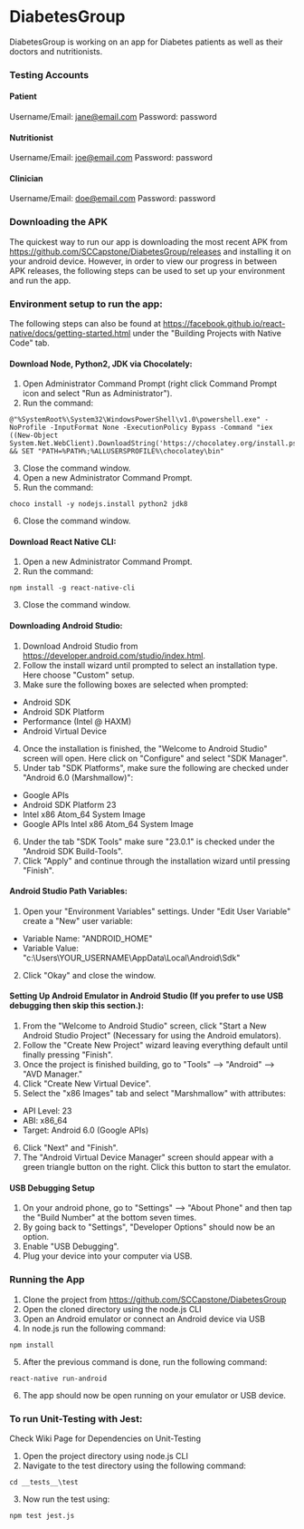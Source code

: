 # DiabetesGroup
DiabetesGroup is working on an app for Diabetes patients as well as their doctors and nutritionists.

### Testing Accounts
#### Patient
 Username/Email: jane@email.com
 Password: password
#### Nutritionist
 Username/Email: joe@email.com
 Password: password
#### Clinician
 Username/Email: doe@email.com
 Password: password

### Downloading the APK
The quickest way to run our app is downloading the most recent APK from https://github.com/SCCapstone/DiabetesGroup/releases and installing it on your android device. However, in order to view our progress in between APK releases, the following steps can be used to set up your environment and run the app. 

### Environment setup to run the app:
The following steps can also be found at https://facebook.github.io/react-native/docs/getting-started.html under the "Building Projects with Native Code" tab.

#### Download Node, Python2, JDK via Chocolately: 
 1. Open Administrator Command Prompt (right click Command Prompt icon and select "Run as Administrator").
 2. Run the command:
 ``` 
 @"%SystemRoot%\System32\WindowsPowerShell\v1.0\powershell.exe" -NoProfile -InputFormat None -ExecutionPolicy Bypass -Command "iex ((New-Object System.Net.WebClient).DownloadString('https://chocolatey.org/install.ps1'))" && SET "PATH=%PATH%;%ALLUSERSPROFILE%\chocolatey\bin" 
 ```
 3. Close the command window.
 4. Open a new Administrator Command Prompt.
 5. Run the command:
 ```
 choco install -y nodejs.install python2 jdk8 
 ```
 6. Close the command window.

#### Download React Native CLI:
 1. Open a new Administrator Command Prompt.
 2. Run the command:
 ```
 npm install -g react-native-cli
 ```
 3. Close the command window.

#### Downloading Android Studio:
 1. Download Android Studio from https://developer.android.com/studio/index.html. 
 2. Follow the install wizard until prompted to select an installation type. Here choose "Custom" setup.
 3. Make sure the following boxes are selected when prompted:
  - Android SDK
  - Android SDK Platform 
  - Performance (Intel @ HAXM)
  - Android Virtual Device  
 4. Once the installation is finished, the "Welcome to Android Studio" screen will open. 
      Here click on "Configure" and select "SDK Manager".
 5. Under tab "SDK Platforms", make sure the following are checked under "Android 6.0 (Marshmallow)":
  - Google APIs
  - Android SDK Platform 23
  - Intel x86 Atom_64 System Image
  - Google APIs Intel x86 Atom_64 System Image
 6. Under the tab "SDK Tools" make sure "23.0.1" is checked under the "Android SDK Build-Tools". 
 7. Click "Apply" and continue through the installation wizard until pressing "Finish". 
 
 #### Android Studio Path Variables:
  1. Open your "Environment Variables" settings. Under "Edit User Variable" create a "New" user variable:
   - Variable Name: "ANDROID_HOME"
   - Variable Value: "c:\Users\YOUR_USERNAME\AppData\Local\Android\Sdk"
  2. Click "Okay" and close the window. 
  
  #### Setting Up Android Emulator in Android Studio (If you prefer to use USB debugging then skip this section.):
  1. From the "Welcome to Android Studio" screen, click "Start a New Android Studio Project" (Necessary for using the Android         emulators). 
  2. Follow the "Create New Project" wizard leaving everything default until finally pressing "Finish". 
  3. Once the project is finished building, go to "Tools" --> "Android" --> "AVD Manager."
  4. Click "Create New Virtual Device".
  5. Select the "x86 Images" tab and select "Marshmallow" with attributes:
   - API Level: 23
   - ABI: x86_64
   - Target: Android 6.0 (Google APIs) 
  6. Click "Next" and "Finish". 
  7. The "Android Virtual Device Manager" screen should appear with a green triangle button on the right. Click this button to start the emulator. 
  
  #### USB Debugging Setup
   1. On your android phone, go to "Settings" --> "About Phone" and then tap the "Build Number" at the bottom seven times. 
   2. By going back to "Settings", "Developer Options" should now be an option. 
   3. Enable "USB Debugging". 
   4. Plug your device into your computer via USB. 
   
   ### Running the App
  1. Clone the project from https://github.com/SCCapstone/DiabetesGroup
  2. Open the cloned directory using the node.js CLI 
  3. Open an Android emulator or connect an Android device via USB 
  4. In node.js run the following command:
  ```
  npm install
  ```
  5. After the previous command is done, run the following command:
  ```
  react-native run-android
  ```
  6. The app should now be open running on your emulator or USB device.
 
 
### To run Unit-Testing with Jest:
 Check Wiki Page for Dependencies on Unit-Testing
 1. Open the project directory using node.js CLI
 2. Navigate to the test directory using the following command:
 ```
 cd __tests__\test
 ```
 3. Now run the test using: 
 ```
 npm test jest.js
 ```
 
 

